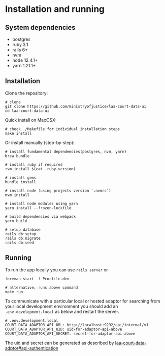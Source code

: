 # Installation and running

## System dependencies
- postgres
- ruby 3.1
- rails 6+
- nvm
- node 12.4.1+
- yarn 1.21.1+

## Installation
Clone the repository:
```
# clone
git clone https://github.com/ministryofjustice/laa-court-data-ui
cd laa-court-data-ui
```

Quick install on MacOSX:
```
# check ./Makefile for individual installation steps
make install
```

Or install manually (step-by-step):
```
# install fundamental dependencies(postgres, nvm, yarn)
brew bundle

# install ruby if required
rvm install $(cat .ruby-version)

# install gems
bundle install

# install node (using projects version `.nvmrc`)
nvm install

# install node modules using yarn
yarn install --frozen-lockfile

# build dependencies via webpack
yarn build

# setup database
rails db:setup
rails db:migrate
rails db:seed
```


## Running

To run the app locally you can use `rails server` or
```
foreman start -f Procfile.dev

# alternative, runs above command
make run
```

To communicate with a particular local or hosted adaptor for searching from your local development environment you should add an `.env.development.local` as below and restart the server.

```
# .env.development.local
COURT_DATA_ADAPTOR_API_URL: http://localhost:9292/api/internal/v1
COURT_DATA_ADAPTOR_API_UID: uid-for-adaptor-api-above
COURT_DATA_ADAPTOR_API_SECRET: secret-for-adaptor-api-above
```

The uid and secret can be generated as described by [laa-court-data-adptor#api-authentication](https://github.com/ministryofjustice/laa-court-data-adaptor#api-authentication)

